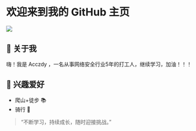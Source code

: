 # 欢迎来到我的 GitHub 主页
  <div>
    <a href="https://blog.sunguoqi.com/">
      <img src="https://readme-typing-svg.demolab.com?font=Fira+Code&pause=1000&width=435&lines=console.log(%22Hello%2C%20World%22);Hello!&center=true&size=27" />
    </a>
  </div>

## 🌟 关于我

嗨！我是 Acczdy ，一名从事网络安全行业5年的打工人，继续学习，加油！！！

## 🎉 兴趣爱好

- 爬山+徒步 📚
- 骑行 🤖



> “不断学习，持续成长，随时迎接挑战。”
